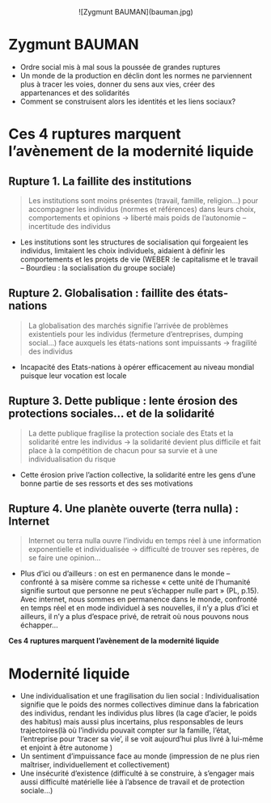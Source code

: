 <center>
![Zygmunt BAUMAN](bauman.jpg)
</center>

# Zygmunt BAUMAN
- Ordre social mis à mal sous la poussée de grandes ruptures
- Un monde de la production en déclin dont les normes ne parviennent plus à tracer les voies, donner du sens aux vies, créer des appartenances et des solidarités
- Comment se construisent alors les identités et les liens sociaux?

# Ces 4 ruptures marquent l’avènement de la modernité liquide

## Rupture 1. La faillite des institutions
 > Les institutions sont moins présentes (travail, famille, religion…) pour accompagner les individus (normes et références) dans leurs choix, comportements et opinions -> liberté mais poids de l’autonomie –incertitude des individus

 - Les institutions sont les structures de socialisation qui forgeaient les individus, limitaient les choix individuels, aidaient à définir les comportements et les projets de vie (WEBER :le capitalisme et le travail – Bourdieu : la socialisation du groupe sociale)

## Rupture 2. Globalisation : faillite des états-nations
 > La globalisation des marchés signifie l’arrivée de problèmes existentiels pour les individus (fermeture d’entreprises, dumping social…) face auxquels les états-nations sont impuissants -> fragilité des individus

 - Incapacité des Etats-nations à opérer efficacement au niveau mondial puisque leur vocation est locale

## Rupture 3. Dette publique : lente érosion des protections sociales… et de la solidarité
 > La dette publique fragilise la protection sociale des Etats et la solidarité entre les individus -> la solidarité devient plus difficile et fait place à la compétition de chacun pour sa survie et à une individualisation du risque

 - Cette érosion prive l’action collective, la solidarité entre les gens d’une bonne partie de ses ressorts et des ses motivations

## Rupture 4. Une planète ouverte (terra nulla) : Internet
 > Internet ou terra nulla ouvre l’individu en temps réel à une information exponentielle et individualisée -> difficulté de trouver ses repères, de se faire une opinion…

 - Plus d’ici ou d’ailleurs : on est en permanence dans le monde – confronté à sa misère comme sa richesse « cette unité de l’humanité signifie surtout que personne ne peut s’échapper nulle part » (PL, p.15). Avec internet, nous sommes en permanence dans le monde, confronté en temps réel et en mode individuel à ses nouvelles, il n’y a plus d’ici et ailleurs, il n’y a plus d’espace privé, de retrait où nous pouvons nous échapper…

**Ces 4 ruptures marquent l’avènement de la modernité liquide**

# Modernité liquide
 - Une individualisation et une fragilisation du lien social : Individualisation signifie que le poids des normes collectives diminue dans la fabrication des individus, rendant les individus plus libres (la cage d’acier, le poids des habitus) mais aussi plus incertains, plus responsables de leurs trajectoires(là où l’individu pouvait compter sur la famille, l’état, l’entreprise pour ‘tracer sa vie’, il se voit aujourd’hui plus livré à lui-même et enjoint à être autonome )
 - Un sentiment d’impuissance face au monde (impression de ne plus rien maîtriser, individuellement et collectivement)
 - Une insécurité d’existence (difficulté à se construire, à s’engager mais aussi difficulté matérielle liée à l’absence de travail et de protection sociale…)
